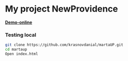 # My project NewProvidence

[**Demo-online**](https://krasnovdanial.github.io/NewProvidence/)

### Testing local

```sh
git clone https://github.com/krasnovdanial/martaUP.git
cd martaup
Open index.html
```
